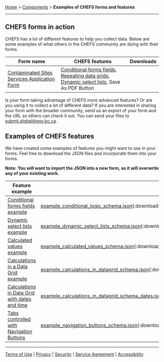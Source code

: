 [Home](index) > [Components](Components) > **Examples of CHEFS forms and features** 
***

## CHEFS forms in action

CHEFS has a lot of different features to help you collect data. Below are some examples of what others in the CHEFS community are doing with their forms.

|Form name|CHEFS features|Downloads|
|---|---|---|
|[Contaminated Sites Services Application Form](https://submit.digital.gov.bc.ca/app/form/submit?f=f003bc9e-0296-4a55-aa43-d8adaf0a022d)|[Conditional forms fields](Conditional-forms-fields), [Repeating data grids](Repeating-data-grids), [Dynamic select lists](Dynamic-Select-Lists), Save As PDF Button||

Is your form taking advantage of CHEFS more advanced features? Or are you using it to collect a lot of different data? If you are interested in sharing your form with the broader community, send us an export of your form and the URL so others can check it out. You can send your files to [submit.digital@gov.bc.ca](mailto:submit.digital@gov.bc.ca).

## Examples of CHEFS features

We have created some examples of features you might want to use in your forms. Feel free to download the JSON files and incorporate them into your forms.
 
**Note:** **You will want to import the JSON into a new form, as it will overwrite any of your existing work.**

|Feature example|Downloads|
|---|---|
|[Conditional forms fields example](https://submit.digital.gov.bc.ca/app/form/submit?f=9bc36ebf-c6c3-4f5a-9a8d-ea9e8acb0ded)|[example_conditional_logic_schema.json](examples/example_conditional_logic_schema.json){:download="example_conditional_logic_schema.json"}|
|[Dynamic select lists example](https://submit.digital.gov.bc.ca/app/form/submit?f=4ee726e0-f7a7-49a1-8454-7325d2593a7d)|[example_dynamic_select_lists_schema.json](examples/example_dynamic_select_lists_schema.json){:download="example_dynamic_select_lists_schema.json"}|
|[Calculated values example](https://submit.digital.gov.bc.ca/app/form/submit?f=858a4aba-7e7b-4019-80c1-78a414ee5129)|[example_calculated_values_schema.json](examples/example_calculated_values_schema.json){:download="example_calculated_values_schema.json"}|
|[Calculations in a Data Grid example](https://submit.digital.gov.bc.ca/app/form/submit?f=66c7918f-aa60-4095-8dfb-36b3002b4d47)|[example_calculations_in_datagrid_schema.json](examples/example_calculations_in_datagrid_schema.json){:download="example_calculations_in_datagrid_schema.json"}|
|[Calculations in Data Grid with dates and time](https://submit.digital.gov.bc.ca/app/form/submit?f=66c7918f-aa60-4095-8dfb-36b3002b4d47)|[example_calculations_in_datagrid_schema_dates.json](example_calculations_in_data_grid_schema.json){:download="example_calculations_in_datagrid_schema_dates.json"}|
|[Tabs controlled with Navigation Buttons](https://submit.digital.gov.bc.ca/app/form/submit?f=3fe31d91-a802-44a4-8215-03110af26470)|[example_navigation_buttons_schema.json](examples/example_navigation_buttons_schema.json){:download="example_navigation_buttons_schema.json"}|

***
[Terms of Use](Terms-of-Use) | [Privacy](Privacy) | [Security](Security) | [Service Agreement](Service-Agreement) | [Accessibility](Accessibility)